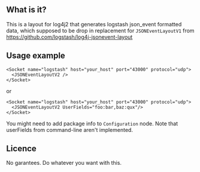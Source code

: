 ## What is it?

This is a layout for log4j2 that generates logstash json_event formatted data, which supposed to be drop in replacement for `JSONEventLayoutV1` from https://github.com/logstash/log4j-jsonevent-layout

## Usage example

```
<Socket name="logstash" host="your_host" port="43000" protocol="udp">
  <JSONEventLayoutV2 />
</Socket>
```
or 

```
<Socket name="logstash" host="your_host" port="43000" protocol="udp">
  <JSONEventLayoutV2 UserFields="foo:bar,baz:qux"/>
</Socket>
```

You might need to add package info to `Configuration` node.
Note that userFields from command-line aren't implemented. 

## Licence
No garantees. Do whatever you want with this.

